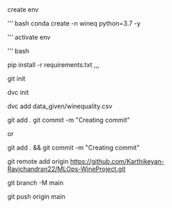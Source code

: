 create env

''' bash
conda create -n wineq python=3.7 -y

'''
 activate env

 ''' bash

 pip install -r requirements.txt
 ,,,

 git init

 dvc init

 dvc add data_given/winequality.csv

 git add .
 git commit -m "Creating commit"

or 

git add . && git commit -m "Creating commit"

 git remote add origin https://github.com/Karthikeyan-Ravichandran22/MLOps-WineProject.git

 git branch -M main

 git push origin main
